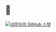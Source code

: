 # 👋
[![네루마의 GitHub 스탯](https://github-readme-stats.vercel.app/api?username=nrmaa&show_icons=true&count_private=true&locale=kr&include_all_commits=true&hide_rank=false&bg_color=DEG,2B32B2,1488CC&title_color=55dd55&text_color=eeee00&icon_color=3ff2ab&hide_border=true&cache_seconds=1800)](https://github.com/anuraghazra/github-readme-stats)

